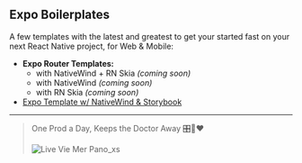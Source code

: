 ## Expo Boilerplates

A few templates with the latest and greatest to get your started fast on your next React Native project, for Web & Mobile:
- **Expo Router Templates:** 
  - with NativeWind + RN Skia *(coming soon)*
  - with NativeWind *(coming soon)*
  - with RN Skia *(coming soon)*
- [Expo Template w/ NativeWind & Storybook](https://github.com/kimchouard/expo-nativewind-storybook-template)

---

> One Prod a Day, Keeps the Doctor Away 🎛️🥼❤️
> 
> ![Live Vie Mer Pano_xs](https://github.com/kimchouard/kimchouard/assets/2856923/da510710-c7d4-44b2-b06e-d2a8c43cc2f1)


<!--
**kimchouard/kimchouard** is a ✨ _special_ ✨ repository because its `README.md` (this file) appears on your GitHub profile.

Here are some ideas to get you started:

- 🔭 I’m currently working on ...
- 🌱 I’m currently learning ...
- 👯 I’m looking to collaborate on ...
- 🤔 I’m looking for help with ...
- 💬 Ask me about ...
- 📫 How to reach me: ...
- 😄 Pronouns: ...
- ⚡ Fun fact: ...
-->
